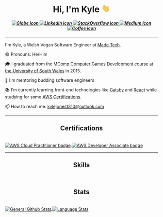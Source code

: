 <h1 align="center">
  Hi, I'm Kyle <img width="28px" alt="waving hand animation" src="./assets/images/waving_hand.gif">
</h1>


<!--Socials-->
<h5 align="center">
    <a href= "https://kylejones.io" title="Go to my website">
        <img width="28" alt="Globe icon" src="https://img.icons8.com/material-outlined/30/689d6a/geography.png"/>
    </a>
    <a href="https://www.linkedin.com/in/kylejones1310/" title="Go to my LinkedIn Profile">
        <img width="28" alt="LinkedIn icon" src="https://img.icons8.com/material-outlined/30/689d6a/linkedin.png" />
    </a>
    <a href="https://stackoverflow.com/story/kylejones" title="Go to my Stack Overflow Profile">
        <img width="28" alt="StackOverflow icon" src="https://img.icons8.com/metro/26/689d6a/stackoverflow.png" />
    </a>
    <a href="https://kyle-jones.medium.com/" title="Go to my Medium Profile">
        <img width="28" alt="Medium icon" src="https://img.icons8.com/ios-filled/30/689d6a/medium-new.png" />
    </a>
    <a href="https://www.buymeacoffee.com/KyleJones" title="Buy me a Coffee">
        <img width="28" alt="Coffee icon" src="https://img.icons8.com/material-outlined/30/689d6a/cafe.png" />
    </a>
</h5>

<hr>

<!--About Me-->
<p align="left">
  I'm Kyle, a Welsh Vegan Software Engineer at <a href="https://www.madetech.com/" title="Find out more about Made Tech">Made Tech</a>. 

😄 Pronouns: He/Him

🎓 I graduated from the <a href="https://www.southwales.ac.uk/courses/mcomp-computer-games-development.html" title="See the course overview">MComp Computer Games Development course at the University of South Wales</a> in 2015.

🌱 I'm mentoring budding software engineers.

📚 I'm currently learning front-end technologies like <a href="https://www.gatsbyjs.com/" title="Find out more about Gatsby here">Gatsby</a> and <a href="https://reactjs.org/" title="Find out more about React here">React</a> while studying for some <a href="https://www.credly.com/users/kyle-jones.ca340517/badges" title="See my certifications">AWS Certifications</a>.

📫 How to reach me: <a href="mailto:kylejones1310@outlook.com">kylejones1310@outlook.com</a>
</p>

<hr>

<h2 align="center">
  Certifications
</h2>

<br>

<div align="justify">
  <a href="https://www.credly.com/badges/e45a55dc-8303-4359-bfc4-1fd6b5237985/public_url" title="View Certification">
    <img height=120 alt="AWS Cloud Practitioner badge" align="center" src="https://images.credly.com/size/340x340/images/68468004-5a85-4f3b-bc58-590773979486/AWS-CloudPractitioner-2020.png" />
  </a>
  <a href="https://www.credly.com/badges/b84a373c-5a8b-4edc-ba47-1b3809d3e470/public_url" title="View Certification">
    <img height=120 alt="AWS Developer Associate badge" align="center" src="https://images.credly.com/size/340x340/images/598f6ac6-2dbd-4394-8ae4-943b2f4c43ea/AWS-Developer-Associate-2020.png" />
  </a>
</div>

<hr>

<h2 align="center">
  Skills
</h2>

<br>

<div align="justify" title="skills">
<!-- 	<img title="Hadoop" alt="Hadoop" src="https://raw.githubusercontent.com/Thomas-George-T/Thomas-George-T/master/assets/hadoop.svg" width="70" height="40" />
	<img title="Spark" alt="Spark" src="https://raw.githubusercontent.com/Thomas-George-T/Thomas-George-T/master/assets/apache_spark.svg" width="80" height="40" />
	<img title="Scala" alt="Scala" src="https://raw.githubusercontent.com/Thomas-George-T/Thomas-George-T/master/assets/scala.svg" width="40" height="40" />
	<img title="Python" alt="Python" src="https://raw.githubusercontent.com/Thomas-George-T/Thomas-George-T/master/assets/python.svg" width="40" height="40" />
	<img title="MySQL" alt="MySQL" src="https://raw.githubusercontent.com/Thomas-George-T/Thomas-George-T/master/assets/mysql.svg" width="40" height="40" />
	<img title="Bitbucket" alt="Bitbucket" src="https://raw.githubusercontent.com/Thomas-George-T/Thomas-George-T/master/assets/bitbucket.svg" height="40" />
	<img title="Git" alt="Git" src="https://raw.githubusercontent.com/Thomas-George-T/Thomas-George-T/master/assets/git.svg" width="70" height="40" />
 	<img title="Bamboo" alt="Bamboo" src="https://raw.githubusercontent.com/Thomas-George-T/Thomas-George-T/master/assets/bamboo.svg" width="40" height="40" />
	<img title="AWS" alt="AWS" src="https://raw.githubusercontent.com/Thomas-George-T/Thomas-George-T/master/assets/aws.svg" width="60" height="40" />
 	<img title="Kafka" alt="Kafka" src="https://raw.githubusercontent.com/Thomas-George-T/Thomas-George-T/master/assets/kafka.svg" width="105" height="40" />
	<img title="linux" alt="linux" src="https://raw.githubusercontent.com/Thomas-George-T/Thomas-George-T/master/assets/linux-tux.svg" width="40" /> -->
</div>

<h2 align="center">
  Stats
</h2>

<br>

<div align="justify">
  <a href="https://github.com/anuraghazra/github-readme-stats" title="Go to Source">
    <img height=175 alt="General Github Stats" align="center" src="https://github-readme-stats.vercel.app/api?username=Kerl1310&theme=tokyonight&cache_seconds=86400" />
  </a>
  <a href="https://github.com/anuraghazra/github-readme-stats" title="Go to Source">
    <img height=175 alt="Language Stats" align="center" src="https://github-readme-stats.vercel.app/api/top-langs/?username=Kerl1310&theme=tokyonight&langs_count=8&layout=compact&cache_seconds=86400" />
  </a>
</div>
